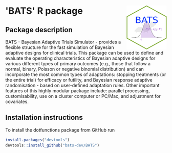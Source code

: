 

# 'BATS' R package <a href="https://github.com/bats-dev/BATS"><img src="misc/hex-BATS.png" alt="" align="right" height="138" width="125" /></a>

<h2>Package description</h2> 

BATS - Bayesian Adaptive Trials Simulator - provides a flexible structure for
the fast simulation of Bayesian adaptive designs for clinical trials. This package can be used
to define and evaluate the operating characteristics of Bayesian adaptive designs for
various different types of primary outcomes (e.g., those that follow a
normal, binary, Poisson or negative binomial distribution) and can
incorporate the most common types of adaptations: stopping treatments
(or the entire trial) for efficacy or futility, and Bayesian response
adaptive randomisation - based on user-defined adaptation rules. Other
important features of this highly modular package include: parallel
processing, customisability, use on a cluster computer or PC/Mac, and
adjustment for covariates.

<h2>Installation instructions</h2> 

To install the dotfunctions package from GitHub run

```r
install.packages("devtools")
devtools::install_github("bats-dev/BATS")
```



